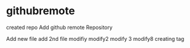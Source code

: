 # githubremote
created repo
Add github remote Repository

Add new file
add 2nd file
 modifiy
 modify2
 modify 3
modify8
creating tag 